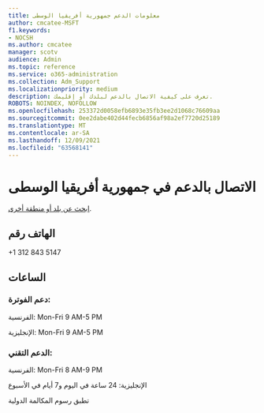 ```yaml
---
title: معلومات الدعم جمهورية أفريقيا الوسطى
author: cmcatee-MSFT
f1.keywords:
- NOCSH
ms.author: cmcatee
manager: scotv
audience: Admin
ms.topic: reference
ms.service: o365-administration
ms.collection: Adm_Support
ms.localizationpriority: medium
description: تعرف على كيفية الاتصال بالدعم لبلدك أو إقليمك.
ROBOTS: NOINDEX, NOFOLLOW
ms.openlocfilehash: 253372d0058efb6893e35fb3ee2d1068c76609aa
ms.sourcegitcommit: 0ee2dabe402d44fecb6856af98a2ef7720d25189
ms.translationtype: MT
ms.contentlocale: ar-SA
ms.lasthandoff: 12/09/2021
ms.locfileid: "63568141"
---
```

# <a name="contact-support-for-central-african-republic"></a>الاتصال بالدعم في جمهورية أفريقيا الوسطى

[ابحث عن بلد أو منطقة أخرى](../get-help-support.md).

## <a name="phone-number"></a>الهاتف رقم
+1 312 843 5147

## <a name="hours"></a>الساعات
### <a name="billing-support"></a>دعم الفوترة:

الفرنسية: Mon-Fri 9 AM-5 PM

الإنجليزية: Mon-Fri 9 AM-5 PM

### <a name="technical-support"></a>الدعم التقني:

الفرنسية: Mon-Fri 8 AM-9 PM

الإنجليزية: 24 ساعة في اليوم و7 أيام في الأسبوع

تطبق رسوم المكالمة الدولية
